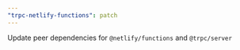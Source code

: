 ```yaml
---
"trpc-netlify-functions": patch
---
```


Update peer dependencies for `@netlify/functions` and `@trpc/server`

